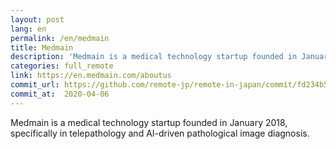 ```yaml
---
layout: post
lang: en
permalink: /en/medmain
title: Medmain
description: 'Medmain is a medical technology startup founded in January 2018, specifically in telepathology and AI-driven pathological image diagnosis.'
categories: full_remote
link: https://en.medmain.com/aboutus
commit_url: https://github.com/remote-jp/remote-in-japan/commit/fd234b5a64df2da6c5f2352abacff15f55e6d397
commit_at:  2020-04-06
---
```


<p>Medmain is a medical technology startup founded in January 2018, specifically in telepathology and AI-driven pathological image diagnosis.</p>
